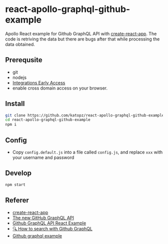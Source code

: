 # react-apollo-graphql-github-example
Apollo React example for Github GraphQL API with [create-react-app](https://github.com/facebookincubator/create-react-app). The code is retriving the data but there are bugs after that while processing the data obtained.


## Prerequsite
- git
- nodejs
- [Integrations Early Access](https://developer.github.com/changes/2016-09-14-Integrations-Early-Access/)
- enable cross domain access on your browser.

## Install
```sh
git clone https://github.com/katopz/react-apollo-graphql-github-example.git
cd react-apollo-graphql-github-example
npm i
```

## Config
- Copy `config.default.js` into a file called `config.js`, and replace `xxx` with your username and password

## Develop
```sh
npm start
```
## Referer
- [create-react-app](https://github.com/facebookincubator/create-react-app)
- [The new GitHub GraphQL API](https://medium.com/apollo-stack/the-new-github-graphql-api-811b005d1b6e#.lcm2mmtn2)
- [Github GraphQL API React Example](https://medium.com/@katopz/github-graphql-api-react-example-eace824d7b61#.fil01xjsl)
- [🔍 How to search with Github GraphQL](https://medium.com/@katopz/how-to-search-with-github-graphql-e6c142dc61ed)
- [Github graphql example](https://github.com/apollographql/GitHub-GraphQL-API-Example)
